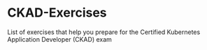 # CKAD-Exercises
List of exercises that help you prepare for the Certified Kubernetes Application Developer (CKAD) exam
